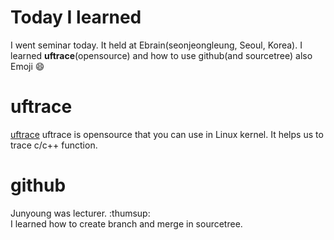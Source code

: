 # Today I learned

I went seminar today. It held at Ebrain(seonjeongleung, Seoul, Korea).
I learned **uftrace**(opensource) and how to use github(and sourcetree)
also Emoji :smile:


# uftrace
[uftrace](https://github.com/namhyung/uftrace)
uftrace is opensource that you can use in Linux kernel.
It helps us to trace c/c++ function. 

# github
Junyoung was lecturer. :thumsup:  
I learned how to create branch and merge in sourcetree.

